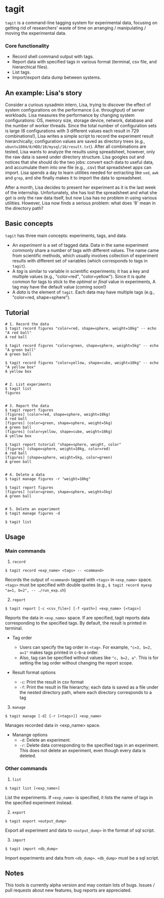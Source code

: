 # tagit

`tagit` is a command-line tagging system for experimental data, focusing on getting rid of
researchers' waste of time on arranging / manipulating / moving the experimental data.

### Core functionality
* Record shell command output with tags.
* Report data with specified tags in various format (terminal, csv file, and hierarchical files).
* List tags.
* Import/export data dump between systems.

## An example: Lisa's story
Consider a curious sysadmin intern, Lisa, trying to discover the effect of system configurations on the performance (i.e. throughput) of server workloads.
Lisa measures the performance by changing system configurations: OS, memory size, storage device, network, database and the number of worker threads.
Since the total number of configuration sets is large (6 configurations with 3 different values each result in 729 combinations!),
Lisa writes a simple script to record the experiment result hierarchically;
configuration values are saved as directory trees (e.g., `ubuntu1804/8/HDD/10/mysql/16/result.txt`).
After all combinations are tested, Lisa wants to analyze the results using spreadsheet, however,
only the raw data is saved under directory structure.
Lisa googles out and notices that she should do the two jobs:
convert each data to useful data, and accumulate them into one file (e.g., .csv) that spreadsheet apps can import.
Lisa spends a day to learn utilities needed for extracting like `sed`, `awk` and `grep`,
and she finally makes it to import the data to spreadsheet.

After a month, Lisa decides to present her experiment as it is the last week of the internship.
Unfortunately, she has lost the spreadsheet and what she got is only the raw data itself,
but now Lisa has no problem in using various utilities.
However, Lisa now finds a serious problem: what does '8' mean in the directory path?

## Basic concepts
`tagit` has three main concepts: experiments, tags, and data.
* An _experiment_ is a set of tagged data.
Data in the same experiment commonly share a number of tags with different values.
The name came from scientific methods,
which usually involves collection of experiment results with different set of variables (which corresponds to tags in `tagit`).
* A _tag_ is similar to variable in scientific experiments;
it has a key and multiple values (e.g., "color=red", "color=yellow").
Since it is quite common for tags to stick to the _optimal_ or _final_ value in experiments, 
A tag may have the default value (coming soon!)
* A _data_ is the element of `tagit`.
Each data may have multiple tags (e.g., "color=red, shape=sphere").


## Tutorial
```
# 1. Record the data
$ tagit record figures "color=red, shape=sphere, weight=10kg" -- echo "A red ball"
A red ball

$ tagit record figures "color=green, shape=sphere, weight=5kg" -- echo "A green ball"
A green ball

$ tagit record figures "color=yellow, shape=cube, weight=10kg" -- echo "A yellow box"
A yellow box


# 2. List experiments
$ tagit list
figures


# 3. Report the data
$ tagit report figures
[figures] (color=red, shape=sphere, weight=10kg)
A red ball
[figures] (color=green, shape=sphere, weight=5kg)
A green ball
[figures] (color=yellow, shape=cube, weight=10kg)
A yellow box

$ tagit report tutorial "shape=sphere, weight, color"
[figures] (shape=sphere, weight=10kg, color=red)
A red ball
[figures] (shape=sphere, weight=5kg, color=green)
A green ball


# 4. Delete a data
$ tagit manage figures -r "weight=10kg"

$ tagit report figures
[figures] (color=green, shape=sphere, weight=5kg)
A green ball


# 5. Delete an experiment
$ tagit manage figures -d

$ tagit list

```

## Usage
### Main commands
1. `record`
```
$ tagit record <exp_name> <tags> -- <command>
```
Records the output of `<command>` tagged with `<tags>` in `<exp_name>` space.
`<tags>` must be specified with double quotes (e.g., `$ tagit record myexp "a=1, b=2", -- ./run_exp.sh`)


2. `report`
```
$ tagit report [-c <csv_file>] [-f <path>] <exp_name> [<tags>]
```
Reports the data in `<exp_name>` space.
If <tags> are specified, tagit reports data corresponding to the specified tags.
By default, the result is printed in terminal.

* Tag order
  - Users can specify the tag order in `<tag>`. For example, `"c=3, b=2, a=1"` makes tags printed in c-b-a order.
  - Also, tag can be specified without values like `"c, b=2, a"`.
  This is for setting the tag order without changing the report scope.

* Result format options
  - `-c`: Print the result in csv format
  - `-f`: Print the result in file hierarchy; each data is saved as a file under the nested directory path, where each directory corresponds to a tag


3. `manage`
```
$ tagit manage [-d] [-r [<tags>]] <exp_name>
```
Manages recorded data in <exp_name> space.

* Manange options
  - `-d`: Delete an experiment.
  - `-r`: Delete data corresponding to the specified tags in an experiment.
  This does not delete an experiment, even though every data is deleted.

### Other commands
1. `list`
```
$ tagit list [<exp_name>]
```
List the experiments. If `<exp_name>` is specified, it lists the name of tags in the specified experiment instead.


2. `export`
```
$ tagit export <output_dump>
```
Export all experiment and data to `<output_dump>` in the format of sql script.


3. `import`
```
$ tagit import <db_dump>
```
Import experiments and data from `<db_dump>`. `<db_dump>` must be a sql script.


## Notes
This tools is currently alpha version and may contain lots of bugs.
Issues / pull requests about new features, bug reports are appreciated.
